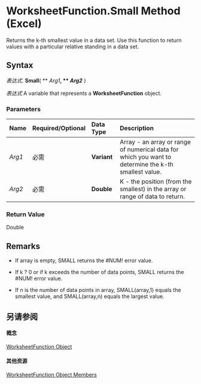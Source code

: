 
# WorksheetFunction.Small Method (Excel)

Returns the k-th smallest value in a data set. Use this function to return values with a particular relative standing in a data set.


## Syntax

 _表达式_. **Small**( ** _Arg1_**, ** _Arg2_** )

 _表达式_ A variable that represents a **WorksheetFunction** object.


### Parameters



|**Name**|**Required/Optional**|**Data Type**|**Description**|
|:-----|:-----|:-----|:-----|
| _Arg1_|必需|**Variant**|Array - an array or range of numerical data for which you want to determine the k-th smallest value.|
| _Arg2_|必需|**Double**|K - the position (from the smallest) in the array or range of data to return.|

### Return Value

Double


## Remarks




- If array is empty, SMALL returns the #NUM! error value.
    
- If k ? 0 or if k exceeds the number of data points, SMALL returns the #NUM! error value.
    
- If n is the number of data points in array, SMALL(array,1) equals the smallest value, and SMALL(array,n) equals the largest value.
    

## 另请参阅


#### 概念


[WorksheetFunction Object](7b1d5639-363d-632c-2cf0-2232562646b6.md)
#### 其他资源


[WorksheetFunction Object Members](http://msdn.microsoft.com/library/6811ca87-4b53-0bff-88c9-30bf7497879a%28Office.15%29.aspx)